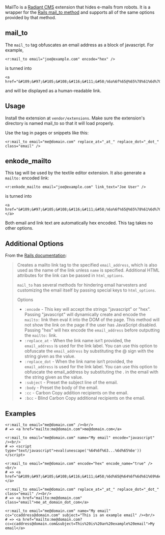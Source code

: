 MailTo is a [Radiant CMS][1] extension that hides e-mails from robots. It is a wrapper for the [Rails mail_to method][2] and supports all of the same options provided by that method.

mail\_to
---------

The `mail_to` tag obfuscates an email address as a block of javascript. For example, 

	<r:mail_to email="joe@example.com" encode="hex" />
	
is turned into

	<a href="&#109;&#97;&#105;&#108;&#116;&#111;&#58;%6a%6f%65@%65%78%61%6d%70%6c%65.%63%6f%6d">joe@example.com</a>
	
and will be displayed as a human-readable link.

Usage
-----

Install the extension at `vendor/extensions`. Make sure the extension's directory is named mail\_to so that it will load properly.

Use the tag in pages or snippets like this:

    <r:mail_to email="me@domain.com" replace_at="_at_" replace_dot="_dot_" class="email" />

enkode\_mailto
-------------

This tag will be used by the textile editor extension. It also generate a `mailto:` encoded link:

    <r:enkode_mailto email="joe@example.com" link_text="Joe User" />
    
is turned into

    <a href="&#109;&#97;&#105;&#108;&#116;&#111;&#58;%6a%6f%65@%65%78%61%6d%70%6c%65.%63%6f%6d">&#74;&#111;&#101;&#32;&#85;&#115;&#101;&#114;</a>
    
Both email and link text are automatically hex encoded. This tag takes no other options.
    


Additional Options
------------------

From the [Rails documentation][2]:

> Creates a mailto link tag to the specified `email_address`, which is also used as the name of the link unless `name` is specified. Additional HTML attributes for the link can be passed in `html_options`.
> 
> `mail_to` has several methods for hindering email harvesters and customizing the email itself by passing special keys to `html_options`.
> 
> Options
> 
> * `:encode` - This key will accept the strings "javascript" or "hex". Passing "javascript" will dynamically create and encode the `mailto:` link then eval it into the DOM of the page. This method will not show the link on the page if the user has JavaScript disabled. Passing "hex" will hex encode the `email_address` before outputting the `mailto:` link.
> * `:replace_at` - When the link name isn‘t provided, the `email_address` is used for the link label. You can use this option to obfuscate the `email_address` by substituting the @ sign with the string given as the value.
> * `:replace_dot` - When the link name isn‘t provided, the `email_address` is used for the link label. You can use this option to obfuscate the email_address by substituting the . in the email with the string given as the value.
> * `:subject` - Preset the subject line of the email.
> * `:body` - Preset the body of the email.
> * `:cc` - Carbon Copy addition recipients on the email.
> * `:bcc` - Blind Carbon Copy additional recipients on the email.

Examples
--------

    <r:mail_to email="me@domain.com" /><br/>
    # => <a href="mailto:me@domain.com">me@domain.com</a>
    
    <r:mail_to email="me@domain.com" name="My email" encode="javascript" /><br/>
    # => <script type="text/javascript">eval(unescape('%64%6f%63...%6d%65%6e'))</script>
    
    <r:mail_to email="me@domain.com" encode="hex" encode_name="true" /><br/>
    # => <a href="&#109;&#97;&#105;&#108;&#116;&#111;&#58;%6d%65@%64%6f%6d%61%69%6e.%63%6f%6d">&#109;&#101;...&#111;&#109;</a>
    
    <r:mail_to email="me@domain.com" replace_at="_at_" replace_dot="_dot_" class="email" /><br/>
    # => <a href="mailto:me@domain.com" class="email">me_at_domain_dot_com</a>
    
    <r:mail_to email="me@domain.com" name="My email" cc="ccaddress@domain.com" subject="This is an example email" /><br/>
    # => <a href="mailto:me@domain.com?cc=ccaddress@domain.com&subject=This%20is%20an%20example%20email">My email</a>

[1]: http://radiantcms.org/
[2]: http://rails.rubyonrails.com/classes/ActionView/Helpers/UrlHelper.html#M001606
